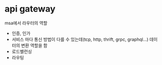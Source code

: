 # api gateway


msa에서 라우터의 역할
- 인증, 인가
- 서비스 마다 통신 방법이 다를 수 있는데(tcp, http, thrift, grpc, graphql...) 데이터의 변환 역할을 함
- 로드벨런싱
- 라우팅



